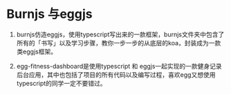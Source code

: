 # Burnjs 与eggjs

1. burnjs仿造eggjs，使用typescript写出来的一款框架，burnjs文件夹中包含了所有的「书写」以及学习步骤，教你一步一步的从底层的koa，封装成为一款类eggjs框架。

2. egg-fitness-dashboard是使用typescript 和 eggjs一起实现的一款健身记录后台应用，其中也包括了项目的所有代码以及编写过程，喜欢egg又想使用typescript的同学一定不要错过。

